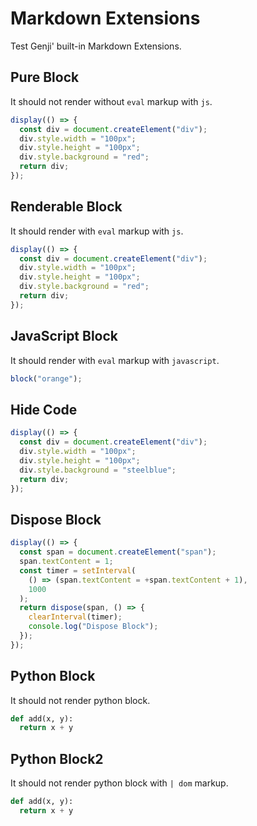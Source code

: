 # Markdown Extensions

Test Genji' built-in Markdown Extensions.

## Pure Block

It should not render without `eval` markup with `js`.

```js
display(() => {
  const div = document.createElement("div");
  div.style.width = "100px";
  div.style.height = "100px";
  div.style.background = "red";
  return div;
});
```

## Renderable Block

It should render with `eval` markup with `js`.

```js eval {0,4}
display(() => {
  const div = document.createElement("div");
  div.style.width = "100px";
  div.style.height = "100px";
  div.style.background = "red";
  return div;
});
```

## JavaScript Block

It should render with `eval` markup with `javascript`.

```javascript eval
block("orange");
```

## Hide Code

```js eval "code: false"
display(() => {
  const div = document.createElement("div");
  div.style.width = "100px";
  div.style.height = "100px";
  div.style.background = "steelblue";
  return div;
});
```

## Dispose Block

```js eval
display(() => {
  const span = document.createElement("span");
  span.textContent = 1;
  const timer = setInterval(
    () => (span.textContent = +span.textContent + 1),
    1000
  );
  return dispose(span, () => {
    clearInterval(timer);
    console.log("Dispose Block");
  });
});
```

## Python Block

It should not render python block.

```python
def add(x, y):
  return x + y
```

## Python Block2

It should not render python block with `| dom` markup.

```python | dom
def add(x, y):
  return x + y
```
